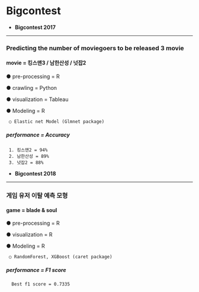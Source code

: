 # Bigcontest

- **Bigcontest 2017**
------------------
### **Predicting the number of moviegoers to be released 3 movie**
#### movie = 킹스맨3 / 남한산성 / 넛잡2
   ● pre-processing = R
   
   ● crawling = Python
   
   ● visualization = Tableau
   
   ● Modeling = R
     
     ○ Elastic net Model (Glmnet package)
  
   ##### performance = Accuracy
     1. 킹스맨2 = 94%
     2. 남한산성 = 89%
     3. 넛잡2 = 88%


- **Bigcontest 2018**
----------------------
### **게임 유저 이탈 예측 모형**
#### game = blade & soul
   ● pre-processing = R
   
   ● visualization = R
   
   ● Modeling = R
     
     ○ RandomForest, XGBoost (caret package)
   
   ##### performance = F1 score
      Best f1 score = 0.7335

